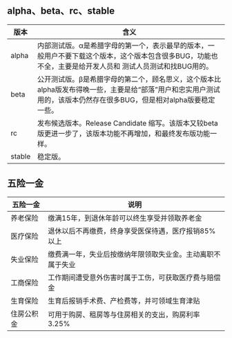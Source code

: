 ## alpha、beta、rc、stable
|版本|含义|
|---|---|
|alpha|内部测试版。α是希腊字母的第一个，表示最早的版本，一般用户不要下载这个版本，这个版本包含很多BUG，功能也不全，主要是给开发人员和 测试人员测试和找BUG用的。|
|beta|公开测试版。β是希腊字母的第二个，顾名思义，这个版本比alpha版发布得晚一些，主要是给“部落”用户和忠实用户测试用的，该版本仍然存在很多BUG，但是相对alpha版要稳定一些。|
|rc|发布候选版本。Release Candidate 缩写。该版本又较beta版更进一步了，该版本功能不再增加，和最终发布版功能一样。|
|stable|稳定版。|

## 五险一金
|五险一金|说明|
|---|---|
|养老保险|缴满15年，到退休年龄可以终生享受并领取养老金|
|医疗保险|退休以后不再缴费，终身享受医保待遇，医疗报销85%以上|
|失业保险|缴费满一年，失业后按缴纳年限领取失业金。主动离职不属于失业|
|工商保险|工作期间遭受意外伤害时属于工伤，可获取医疗费与赔偿金|
|生育保险|生育后报销手术费、产检费等，并可领域生育津贴|
|住房公积金|可用于购房、租房等与住房相关的支出，购房利率3.25%|
